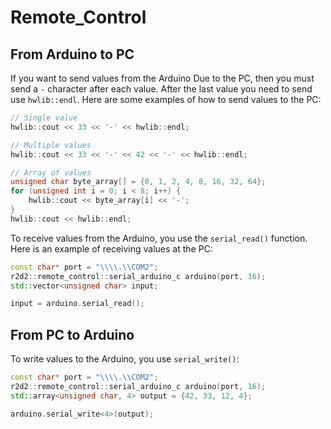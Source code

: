 # Remote_Control
## From Arduino  to PC
If you want to send values from the Arduino Due to the PC, then you must send a ```-``` character after each value. After the last value you need to send use ```hwlib::endl```. Here are some examples of how to send values to the PC:
```c++
// Single value
hwlib::cout << 33 << '-' << hwlib::endl;
```
```c++
// Multiple values
hwlib::cout << 33 << '-' << 42 << '-' << hwlib::endl;
```
```c++
// Array of values
unsigned char byte_array[] = {0, 1, 2, 4, 8, 16, 32, 64};
for (unsigned int i = 0; i < 8; i++) {
    hwlib::cout << byte_array[i] << '-';
}
hwlib::cout << hwlib::endl;
```
To receive values from the Arduino, you use the ```serial_read()``` function. Here is an example of receiving values at the PC:
```c++
const char* port = "\\\\.\\COM2";
r2d2::remote_control::serial_arduino_c arduino(port, 16);
std::vector<unsigned char> input;

input = arduino.serial_read();
```
## From PC to Arduino
To write values to the Arduino, you use ```serial_write()```:
```c++
const char* port = "\\\\.\\COM2";
r2d2::remote_control::serial_arduino_c arduino(port, 16);
std::array<unsigned char, 4> output = {42, 33, 12, 4};

arduino.serial_write<4>(output);
```